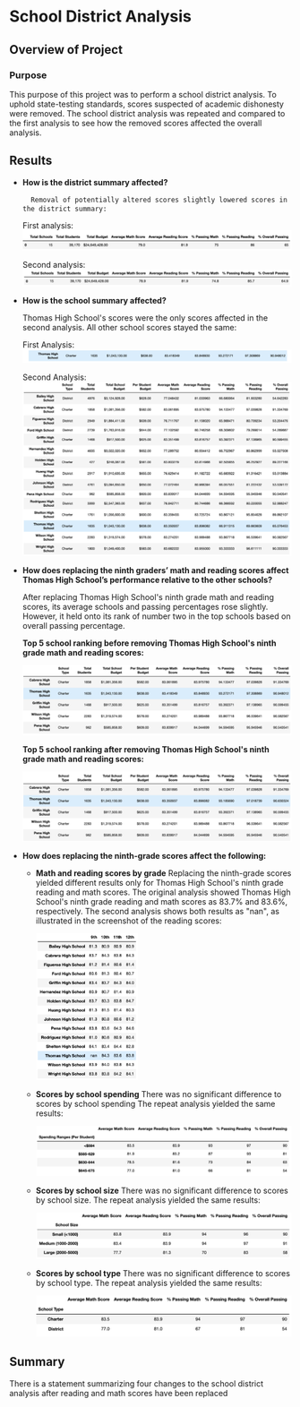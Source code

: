 # School District Analysis

## Overview of Project

### Purpose

This purpose of this project was to perform a school district analysis. To uphold state-testing standards, scores suspected of academic dishonesty were removed. The school district analysis was repeated and compared to the first analysis to see how the removed scores affected the overall analysis.

## Results

* **How is the district summary affected?**

        Removal of potentially altered scores slightly lowered scores in the district summary:

    First analysis:
    <img src="Resources/District_Summary_Before.png">

    Second analysis:
    <img src="Resources/District_Summary_After.png">

* **How is the school summary affected?**

    Thomas High School's scores were the only scores affected in the second analysis. All other school scores stayed the same:

    First Analysis:
    <img src="Resources/School_Summary_THS_Before.png"> 

    Second Analysis:
    <img src="Resources/School_Summary.png">

* **How does replacing the ninth graders’ math and reading scores affect Thomas High School’s performance relative to the other schools?**

    After replacing Thomas High School's ninth grade math and reading scores, its average schools and passing percentages rose slightly. However, it held onto its rank of number two in the top schools based on overall passing percentage.

    **Top 5 school ranking before removing Thomas High School's ninth grade math and reading scores:**

    <img src="Resources/THS_Before.png">

    **Top 5 school ranking after removing Thomas High School's ninth grade math and reading scores:**

    <img src="Resources/THS_After.png">

* **How does replacing the ninth-grade scores affect the following:**

    - **Math and reading scores by grade**
    Replacing the ninth-grade scores yielded different results only for Thomas High School's ninth grade reading and math scores. The original analysis showed Thomas High School's ninth grade reading and math scores as 83.7% and 83.6%, respectively. The second analysis shows both results as "nan", as illustrated in the screenshot of the reading scores:

        <img src="Resources/Reading_Scores_After.png" width=40% height=40%> 

    - **Scores by school spending**
    There was no significant difference to scores by school spending The repeat analysis yielded the same results:

        <img src="Resources/School_Spending.png">

    - **Scores by school size**
    There was no significant difference to scores by school size. The repeat analysis yielded the same results:

        <img src="Resources/School_Size.png">

    - **Scores by school type**
    There was no significant difference to scores by school type. The repeat analysis yielded the same results:

        <img src="Resources/School_Type.png">


## Summary
There is a statement summarizing four changes to the school district analysis after reading and math scores have been replaced